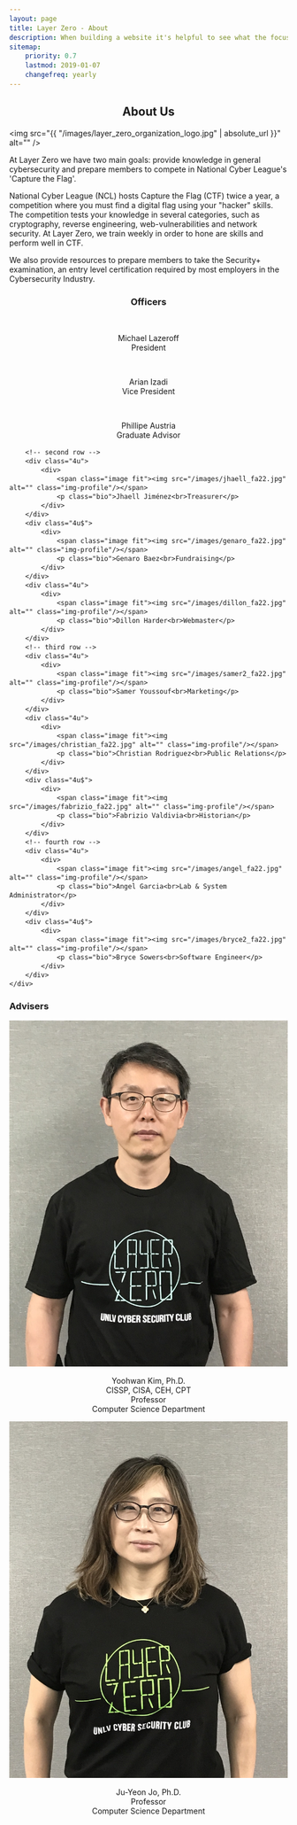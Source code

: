 ```yaml
---
layout: page
title: Layer Zero - About 
description: When building a website it's helpful to see what the focus of your site is. This page is an example of how to show a website's focus.
sitemap:
    priority: 0.7
    lastmod: 2019-01-07
    changefreq: yearly
---
```

## About Us

<span class="image left"><img src="{{ "/images/layer_zero_organization_logo.jpg" | absolute_url }}" alt="" /></span>

At Layer Zero we have two main goals: provide knowledge in general cybersecurity and prepare members to compete in National Cyber League's 'Capture the Flag'.

National Cyber League (NCL) hosts Capture the Flag (CTF) twice a year, a competition where you must find a digital flag using your "hacker" skills. The competition tests your knowledge in several categories, such as cryptography, reverse engineering, web-vulnerabilities and network security. At Layer Zero, we train weekly in order to hone are skills and perform well in CTF.

We also provide resources to prepare members to take the Security+ examination, an entry level certification required by most employers in the Cybersecurity Industry.

### Officers
<div class="box alt">
    <div class="row 50% uniform">
        <!-- first row -->
        <div class="4u$">
            <div>
                <span class="image fit"><img src="{{ "/images/mikey_fa22.jpg" | absolute_url }}" alt="" class="img-profile"/></span>
                <p class="bio">Michael Lazeroff<br>President</p>
            </div>
        </div>
        <div class="4u">
            <div>
                <span class="image fit"><img src="/images/arian_fa22.jpg" alt="" class="img-profile"/></span>
                <p class="bio">Arian Izadi<br>Vice President</p>
            </div>
        </div>
        <div class="4u">
            <div>
                <span class="image fit"><img src="/images/phillipe_fa22.jpg" class="img-profile" alt="" /></span>
                <p class="bio">Phillipe Austria<br>Graduate Advisor</p>
            </div>
        </div>

        <!-- second row -->
        <div class="4u">
            <div>
                <span class="image fit"><img src="/images/jhaell_fa22.jpg" alt="" class="img-profile"/></span>
                <p class="bio">Jhaell Jiménez<br>Treasurer</p>
            </div>
        </div>
        <div class="4u$">
            <div>
                <span class="image fit"><img src="/images/genaro_fa22.jpg" alt="" class="img-profile"/></span>
                <p class="bio">Genaro Baez<br>Fundraising</p>
            </div>
        </div>
        <div class="4u">
            <div>
                <span class="image fit"><img src="/images/dillon_fa22.jpg" alt="" class="img-profile"/></span>
                <p class="bio">Dillon Harder<br>Webmaster</p>
            </div>
        </div>
        <!-- third row -->
        <div class="4u">
            <div>
                <span class="image fit"><img src="/images/samer2_fa22.jpg" alt="" class="img-profile"/></span>
                <p class="bio">Samer Youssouf<br>Marketing</p>
            </div>
        </div>
        <div class="4u">
            <div>
                <span class="image fit"><img src="/images/christian_fa22.jpg" alt="" class="img-profile"/></span>
                <p class="bio">Christian Rodriguez<br>Public Relations</p>
            </div>
        </div>
        <div class="4u$">
            <div>
                <span class="image fit"><img src="/images/fabrizio_fa22.jpg" alt="" class="img-profile"/></span>
                <p class="bio">Fabrizio Valdivia<br>Historian</p>
            </div>
        </div>
        <!-- fourth row -->
        <div class="4u">
            <div>
                <span class="image fit"><img src="/images/angel_fa22.jpg" alt="" class="img-profile"/></span>
                <p class="bio">Angel Garcia<br>Lab & System Administrator</p>
            </div>
        </div>
        <div class="4u$">
            <div>
                <span class="image fit"><img src="/images/bryce2_fa22.jpg" alt="" class="img-profile"/></span>
                <p class="bio">Bryce Sowers<br>Software Engineer</p>
            </div>
        </div>
    </div>
</div>

<h3 class="text-center">Advisers</h3>
<div class="row">
    <div class="d-block mx-auto">
    <span class="image fit"><img src="/images/yoohwanK-profile.jpg" alt="" class="img-profile"/></span>
    <p class="bio">
        Yoohwan Kim, Ph.D.<br>
        CISSP, CISA, CEH, CPT<br>
        Professor<br>
        Computer Science Department
    </p>
    </div>
    <div class="d-block mx-auto">
    <span class="image fit"><img src="/images/juyeonJ-profile.jpg" alt="" class="img-profile"/></span>
    <p class="bio">
        Ju-Yeon Jo, Ph.D.<br>
        Professor<br>
        Computer Science Department
    </p>
    </div>
</div>


<style>
#about-us, #officers, #adviser, .bio, #previous-officers {
    text-align:center;
}

.adviser-pic {
    display: block;
    margin-left: auto;
    margin-right: auto;
}
</style>
